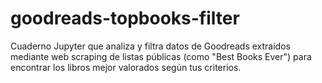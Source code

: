 # goodreads-topbooks-filter
Cuaderno Jupyter que analiza y filtra datos de Goodreads extraídos mediante web scraping de listas públicas (como "Best Books Ever") para encontrar los libros mejor valorados según tus criterios.
